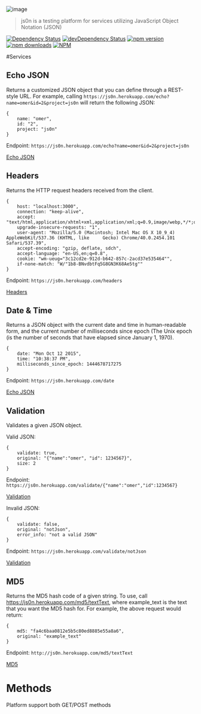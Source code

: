 ![image](https://cloud.githubusercontent.com/assets/5514007/10447467/58437766-718d-11e5-9be4-968e2182daf4.png)
> js0n is a testing platform for services utilizing JavaScript Object Notation (JSON)

[![Dependency Status](https://david-dm.org/OmerHerera/js0n.svg?theme=shields.io)](https://david-dm.org/OmerHerera/js0n)
[![devDependency Status](https://david-dm.org/OmerHerera/js0n/dev-status.svg?theme=shields.io)](https://david-dm.org/OmerHerera/js0n#info=devDependencies)
[![npm version](https://badge.fury.io/js/js0n.svg)](http://badge.fury.io/js/js0n)
[![npm downloads](https://img.shields.io/npm/dm/js0n.svg)](https://img.shields.io/npm/dm/js0n.svg)
[![NPM](https://nodei.co/npm/js0n.png?downloads=true&downloadRank=true&stars=true)](https://nodei.co/npm/js0n/)

#Services

## Echo JSON
Returns a customized JSON object that you can define through a REST-style URL. For example, calling ```https://js0n.herokuapp.com/echo?name=omer&id=2&project=js0n``` will return the following
JSON:

```
{
	name: "omer",
	id: "2",
	project: "js0n"
}
```
Endpoint: ```https://js0n.herokuapp.com/echo?name=omer&id=2&project=js0n```

[Echo JSON](https://js0n.herokuapp.com/echo?name=omer&id=2&project=js0n)


## Headers

Returns the HTTP request headers received from the client.

```
{
	host: "localhost:3000",
	connection: "keep-alive",
	accept: "text/html,application/xhtml+xml,application/xml;q=0.9,image/webp,*/*;q=0.8",
	upgrade-insecure-requests: "1",
	user-agent: "Mozilla/5.0 (Macintosh; Intel Mac OS X 10_9_4) AppleWebKit/537.36 (KHTML, like 	Gecko) Chrome/40.0.2454.101 Safari/537.39",
	accept-encoding: "gzip, deflate, sdch",
	accept-language: "en-US,en;q=0.8",
	cookie: "wm-ueug="3c12cd2e-912d-b642-857c-2acd37e535464"",
	if-none-match: "W/"1b8-BNvdbtFq5G8GN3K68Ae5tg""
}
```
Endpoint: ```https://js0n.herokuapp.com/headers```

[Headers](https://js0n.herokuapp.com/headers)

## Date & Time

Returns a JSON object with the current date and time in human-readable form, and the current number of milliseconds since epoch (The Unix epoch (is the number of seconds that have elapsed since January 1, 1970).

```
{
	date: "Mon Oct 12 2015",
	time: "10:38:37 PM",
	milliseconds_since_epoch: 1444678717275
}
```
Endpoint: ```https://js0n.herokuapp.com/date```

[Echo JSON](https://js0n.herokuapp.com/date)

## Validation

Validates a given JSON object.

Valid JSON:

```
{
	validate: true,
	original: "{"name":"omer", "id": 1234567}",
	size: 2
}
```
Endpoint: ```https://js0n.herokuapp.com/validate/{"name":"omer","id":1234567}```

[Validation](https://js0n.herokuapp.com/validate/{"name":"omer","id":1234567})

Invalid JSON:

```
{
	validate: false,
	original: "notJson",
	error_info: "not a valid JSON"
}
```

Endpoint: ```https://js0n.herokuapp.com/validate/notJson```

[Validation](https://js0n.herokuapp.com/validate/notjson)

## MD5

Returns the MD5 hash code of a given string. To use, call https://js0n.herokuapp.com/md5/textText, where example_text is the text that you want the MD5 hash for. For example, the above request would return:
```
{
	md5: "fa4c6baa0812e5b5c80ed8885e55a8a6",
	original: "example_text"
}
```
Endpoint: ```http://js0n.herokuapp.com/md5/textText```

[MD5](https://js0n.herokuapp.com/md5/textText)

# Methods
Platform support both GET/POST methods
